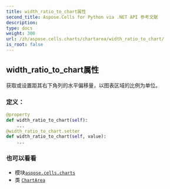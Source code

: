```yaml
---
title: width_ratio_to_chart属性
second_title: Aspose.Cells for Python via .NET API 参考文献
description:
type: docs
weight: 300
url: /zh/aspose.cells.charts/chartarea/width_ratio_to_chart/
is_root: false
---
```

## width_ratio_to_chart属性

获取或设置距其右下角列的水平偏移量，以图表区域的比例为单位。
### 定义：
```python
@property
def width_ratio_to_chart(self):
    ...
@width_ratio_to_chart.setter
def width_ratio_to_chart(self, value):
    ...
```

### 也可以看看
* 模块[`aspose.cells.charts`](../../)
* 类 [`ChartArea`](/cells/python-net/zh/aspose.cells.charts/chartarea)

